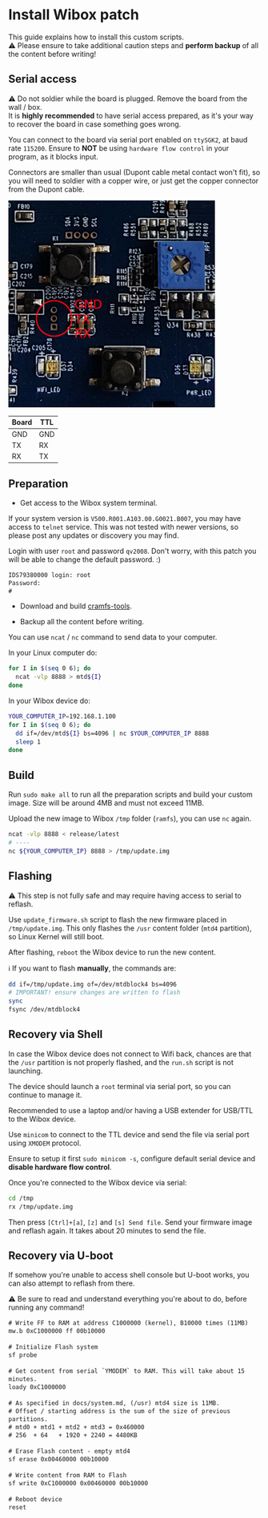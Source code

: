 # Install Wibox patch

This guide explains how to install this custom scripts.  
:warning: Please ensure to take additional caution steps and **perform backup** of all the content before writing!

## Serial access

:warning: Do not soldier while the board is plugged. Remove the board from the wall / box.  
It is **highly recommended** to have serial access prepared, as it's your way to recover the board in case something goes wrong.

You can connect to the board via serial port enabled on `ttySGK2`, at baud rate `115200`.
Ensure to **NOT** be using `hardware flow control` in your program, as it blocks input.  

Connectors are smaller than usual (Dupont cable metal contact won't fit),
so you will need to soldier with a copper wire, or just get the copper connector from the Dupont cable.

![](./docs/img/serial.jpg)

|Board|TTL|
|-----|---|
|GND  |GND|
|TX   |RX |
|RX   |TX |

## Preparation

- Get access to the Wibox system terminal.  

If your system version is `V500.R001.A103.00.G0021.B007`, you may have access to `telnet` service.
This was not tested with newer versions, so please post any updates or discovery you may find.

Login with user `root` and password `qv2008`.
Don't worry, with this patch you will be able to change the default password. :)

```
IDS79380000 login: root
Password:
#
```

- Download and build [cramfs-tools](https://github.com/npitre/cramfs-tools).

- Backup all the content before writing.

You can use `ncat` / `nc` command to send data to your computer.

In your Linux computer do:

```sh
for I in $(seq 0 6); do
  ncat -vlp 8888 > mtd${I}
done
```

In your Wibox device do:

```sh
YOUR_COMPUTER_IP=192.168.1.100
for I in $(seq 0 6); do
  dd if=/dev/mtd${I} bs=4096 | nc $YOUR_COMPUTER_IP 8888
  sleep 1
done
```

## Build

Run `sudo make all` to run all the preparation scripts and build your custom image.
Size will be around 4MB and must not exceed 11MB.

Upload the new image to Wibox `/tmp` folder (`ramfs`), you can use `nc` again.

```sh
ncat -vlp 8888 < release/latest
# ----
nc ${YOUR_COMPUTER_IP} 8888 > /tmp/update.img
```

## Flashing

:warning: This step is not fully safe and may require having access to serial to reflash.

Use `update_firmware.sh` script to flash the new firmware placed in `/tmp/update.img`.
This only flashes the `/usr` content folder (`mtd4` partition), so Linux Kernel
will still boot.

After flashing, `reboot` the Wibox device to run the new content.

ℹ️ If you want to flash **manually**, the commands are:

```sh
dd if=/tmp/update.img of=/dev/mtdblock4 bs=4096
# IMPORTANT! ensure changes are written to flash
sync
fsync /dev/mtdblock4
```

## Recovery via Shell

In case the Wibox device does not connect to Wifi back,
chances are that the `/usr` partition is not properly flashed,
and the `run.sh` script is not launching.

The device should launch a `root` terminal via serial port,
so you can continue to manage it.

Recommended to use a laptop and/or having a USB extender
for USB/TTL to the Wibox device.

Use `minicom` to connect to the TTL device and send the file
via serial port using `XMODEM` protocol.

Ensure to setup it first `sudo minicom -s`,
configure default serial device and **disable hardware flow control**.

Once you're connected to the Wibox device via serial:

```sh
cd /tmp
rx /tmp/update.img
```

Then press `[Ctrl]+[a]`, `[z]` and `[s] Send file`.
Send your firmware image and reflash again.
It takes about 20 minutes to send the file.

## Recovery via U-boot

If somehow you're unable to access shell console but U-boot works,
you can also attempt to reflash from there.

:warning: Be sure to read and understand everything you're about to do,
before running any command!

```shell
# Write FF to RAM at address C1000000 (kernel), B10000 times (11MB)
mw.b 0xC1000000 ff 00b10000

# Initialize Flash system
sf probe

# Get content from serial `YMODEM` to RAM. This will take about 15 minutes.
loady 0xC1000000

# As specified in docs/system.md, (/usr) mtd4 size is 11MB.
# Offset / starting address is the sum of the size of previous partitions.
# mtd0 + mtd1 + mtd2 + mtd3 = 0x460000
# 256  + 64   + 1920 + 2240 = 4480KB

# Erase Flash content - empty mtd4
sf erase 0x00460000 00b10000

# Write content from RAM to Flash
sf write 0xC1000000 0x00460000 00b10000

# Reboot device
reset
```
